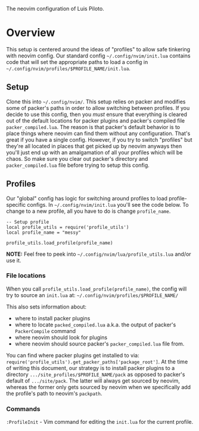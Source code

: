 The neovim configuration of Luis Piloto.

# Overview

This setup is centered around the ideas of "profiles" to allow safe tinkering
with neovim config.  Our standard config `~/.config/nvim/init.lua` contains
code that will set the appropriate paths to load a config in
`~/.config/nvim/profiles/$PROFILE_NAME/init.lua`.


## Setup

Clone this into `~/.config/nvim/`. This setup relies on packer and modifies
some of packer's paths in order to allow switching between profiles.  If you
decide to use this config, then you _must_ ensure that everything is cleared
out of the default locations for packer plugins and packer's compiled file
`packer_compiled.lua`.  The reason is that packer's default behavior is to
place things where neovim can find them without any configuration.  That's
great if you have a single config.  However, if you try to switch "profiles"
but they're all located in places that get picked up by neovim anyways then
you'll just end up with an amalgamation of all your profiles which will be
chaos.  So make sure you clear out packer's directory and `packer_compiled.lua`
file before trying to setup this config.


## Profiles

Our "global" config has logic for switching around profiles to load profile-specific configs. In `~/.config/nvim/init.lua` you'll see the code below. To change to a new profile, all you have to do is change `profile_name`.

```
-- Setup profile
local profile_utils = require('profile_utils')
local profile_name = "messy"

profile_utils.load_profile(profile_name)
```

**NOTE:** Feel free to peek into `~/.config/nvim/lua/profile_utils.lua` and/or use it.


### File locations

When you call `profile_utils.load_profile(profile_name)`, the config will try to source an `init.lua` at: `~/.config/nvim/profiles/$PROFILE_NAME/`

This also sets information about:
* where to install packer plugins
* where to locate `packed_compiled.lua` a.k.a. the output of packer's `PackerCompile` command
* where neovim should look for plugins
* where neovim should source packer's `packer_compiled.lua` file from.

You can find where packer plugins get installed to via: `require('profile_utils').get_packer_paths['package_root']`.  At the time of writing this document, our strategy is to install packer plugins to a directory `.../site_profiles/$PROFILE_NAME/pack` as opposed to packer's default of `.../site/pack`.  The latter will always get sourced by neovim, whereas the former only gets sourced by neovim when we specifically add the profile's path to neovim's `packpath`.

### Commands

`:ProfileInit` - Vim command for editing the `init.lua` for the current profile.
